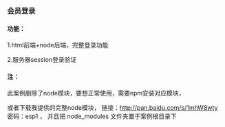 ### 会员登录

#### 功能：

1.html前端+node后端，完整登录功能

2.服务器session登录验证

#### 注：

此案例删除了node模块，要想正常使用，需要npm安装对应模块，

或者下载我提供的完整node模块， 链接：http://pan.baidu.com/s/1mhW8wty 密码：esp1 ， 并且把 node_modules 文件夹置于案例根目录下

